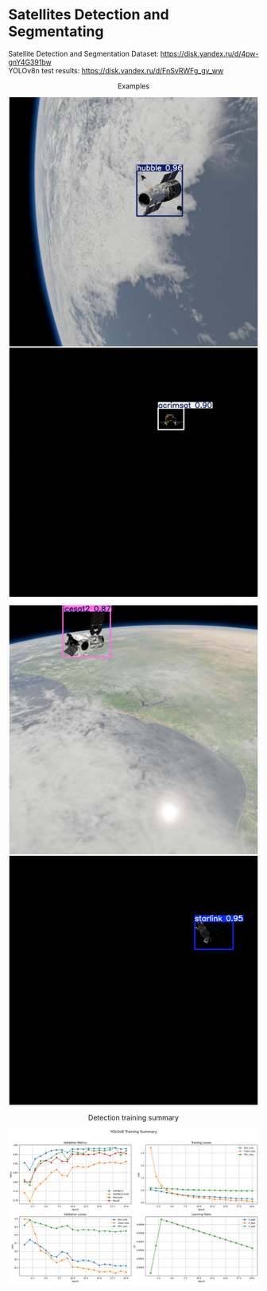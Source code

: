 # Satellites Detection and Segmentating
Satellite Detection and Segmentation Dataset: https://disk.yandex.ru/d/4pw-gnY4G391bw  
YOLOv8n test results: https://disk.yandex.ru/d/FnSvRWFg_gv_ww
<p align="center">
    Examples
</p>
<p align="center">
  <img src="007547.jpg" width="500"/>
  <img src="007550.jpg" width="500"/>
</p>
<p align="center">
  <img src="007557.jpg" width="500"/>
  <img src="008074.jpg" width="500"/>
</p>
<p align="center">
    Detection training summary
</p>
<p align="center">
    <img src="output.png" width="1000"/>
</p>
<p align="center">


